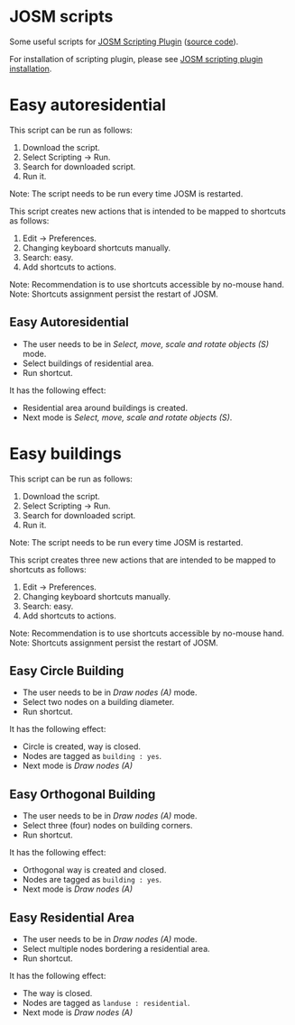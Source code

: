 JOSM scripts
============
Some useful scripts for [JOSM Scripting
Plugin](http://gubaer.github.io/josm-scripting-plugin/)
([source code](https://github.com/Gubaer/josm-scripting-plugin)).

For installation of scripting plugin, please see [JOSM scripting plugin
installation](https://github.com/Gubaer/josm-scripting-plugin#for-josm-users).

Easy autoresidential
====================
This script can be run as follows:

1. Download the script.
2. Select Scripting -> Run.
3. Search for downloaded script.
4. Run it.

Note: The script needs to be run every time JOSM is restarted.

This script creates new actions that is intended to be mapped to shortcuts as
follows:

1. Edit -> Preferences.
2. Changing keyboard shortcuts manually.
3. Search: easy.
4. Add shortcuts to actions.

Note: Recommendation is to use shortcuts accessible by no-mouse hand.
Note: Shortcuts assignment persist the restart of JOSM.

Easy Autoresidential
--------------------
* The user needs to be in *Select, move, scale and rotate objects (S)* mode.
* Select buildings of residential area.
* Run shortcut.

It has the following effect:
* Residential area around buildings is created.
* Next mode is *Select, move, scale and rotate objects (S)*.

Easy buildings
==============
This script can be run as follows:

1. Download the script.
2. Select Scripting -> Run.
3. Search for downloaded script.
4. Run it.

Note: The script needs to be run every time JOSM is restarted.

This script creates three new actions that are intended to be mapped to
shortcuts as follows:

1. Edit -> Preferences.
2. Changing keyboard shortcuts manually.
3. Search: easy.
4. Add shortcuts to actions.

Note: Recommendation is to use shortcuts accessible by no-mouse hand.
Note: Shortcuts assignment persist the restart of JOSM.

Easy Circle Building
--------------------
* The user needs to be in *Draw nodes (A)* mode.
* Select two nodes on a building diameter.
* Run shortcut.

It has the following effect:
* Circle is created, way is closed.
* Nodes are tagged as `building : yes`.
* Next mode is *Draw nodes (A)*

Easy Orthogonal Building
------------------------
* The user needs to be in *Draw nodes (A)* mode.
* Select three (four) nodes on building corners.
* Run shortcut.

It has the following effect:
* Orthogonal way is created and closed.
* Nodes are tagged as `building : yes`.
* Next mode is *Draw nodes (A)*

Easy Residential Area
---------------------
* The user needs to be in *Draw nodes (A)* mode.
* Select multiple nodes bordering a residential area.
* Run shortcut.

It has the following effect:
* The way is closed.
* Nodes are tagged as `landuse : residential`.
* Next mode is *Draw nodes (A)*
